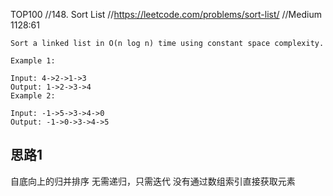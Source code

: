 TOP100
//148. Sort List
//https://leetcode.com/problems/sort-list/
//Medium  1128:61

```
Sort a linked list in O(n log n) time using constant space complexity.

Example 1:

Input: 4->2->1->3
Output: 1->2->3->4
Example 2:

Input: -1->5->3->4->0
Output: -1->0->3->4->5
```

## 思路1
 自底向上的归并排序
 无需递归，只需迭代
 没有通过数组索引直接获取元素